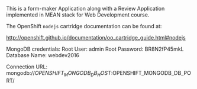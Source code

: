 
This is a form-maker Application along with a Review Application implemented in MEAN stack for Web Development course.

The OpenShift `nodejs` cartridge documentation can be found at:

http://openshift.github.io/documentation/oo_cartridge_guide.html#nodejs


MongoDB credentials:
Root User: admin
Root Password: BR8N2fP45mkL
Database Name: webdev2016

Connection URL: mongodb://$OPENSHIFT_MONGODB_DB_HOST:$OPENSHIFT_MONGODB_DB_PORT/

